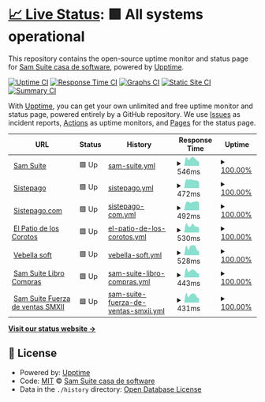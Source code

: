 # [📈 Live Status](https://demo.upptime.js.org): <!--live status--> **🟩 All systems operational**

This repository contains the open-source uptime monitor and status page for [Sam Suite casa de software](https://www.samsuite.com.ve), powered by [Upptime](https://github.com/upptime/upptime).

[![Uptime CI](https://github.com/samcsval/upptime/workflows/Uptime%20CI/badge.svg)](https://github.com/samcsval/upptime/actions?query=workflow%3A%22Uptime+CI%22)
[![Response Time CI](https://github.com/samcsval/upptime/workflows/Response%20Time%20CI/badge.svg)](https://github.com/samcsval/upptime/actions?query=workflow%3A%22Response+Time+CI%22)
[![Graphs CI](https://github.com/samcsval/upptime/workflows/Graphs%20CI/badge.svg)](https://github.com/samcsval/upptime/actions?query=workflow%3A%22Graphs+CI%22)
[![Static Site CI](https://github.com/samcsval/upptime/workflows/Static%20Site%20CI/badge.svg)](https://github.com/samcsval/upptime/actions?query=workflow%3A%22Static+Site+CI%22)
[![Summary CI](https://github.com/samcsval/upptime/workflows/Summary%20CI/badge.svg)](https://github.com/samcsval/upptime/actions?query=workflow%3A%22Summary+CI%22)

With [Upptime](https://upptime.js.org), you can get your own unlimited and free uptime monitor and status page, powered entirely by a GitHub repository. We use [Issues](https://github.com/samcsval/upptime/issues) as incident reports, [Actions](https://github.com/samcsval/upptime/actions) as uptime monitors, and [Pages](https://demo.upptime.js.org) for the status page.

<!--start: status pages-->
<!-- This summary is generated by Upptime (https://github.com/upptime/upptime) -->
<!-- Do not edit this manually, your changes will be overwritten -->
<!-- prettier-ignore -->
| URL | Status | History | Response Time | Uptime |
| --- | ------ | ------- | ------------- | ------ |
| <img alt="" src="https://favicons.githubusercontent.com/samsuitecs.com" height="13"> [Sam Suite](https://samsuitecs.com) | 🟩 Up | [sam-suite.yml](https://github.com/samcsval/upptime/commits/HEAD/history/sam-suite.yml) | <details><summary><img alt="Response time graph" src="./graphs/sam-suite/response-time-week.png" height="20"> 546ms</summary><br><a href="https://samcsval.github.io/upptime/history/sam-suite"><img alt="Response time 546" src="https://img.shields.io/endpoint?url=https%3A%2F%2Fraw.githubusercontent.com%2Fsamcsval%2Fupptime%2FHEAD%2Fapi%2Fsam-suite%2Fresponse-time.json"></a><br><a href="https://samcsval.github.io/upptime/history/sam-suite"><img alt="24-hour response time 319" src="https://img.shields.io/endpoint?url=https%3A%2F%2Fraw.githubusercontent.com%2Fsamcsval%2Fupptime%2FHEAD%2Fapi%2Fsam-suite%2Fresponse-time-day.json"></a><br><a href="https://samcsval.github.io/upptime/history/sam-suite"><img alt="7-day response time 546" src="https://img.shields.io/endpoint?url=https%3A%2F%2Fraw.githubusercontent.com%2Fsamcsval%2Fupptime%2FHEAD%2Fapi%2Fsam-suite%2Fresponse-time-week.json"></a><br><a href="https://samcsval.github.io/upptime/history/sam-suite"><img alt="30-day response time 546" src="https://img.shields.io/endpoint?url=https%3A%2F%2Fraw.githubusercontent.com%2Fsamcsval%2Fupptime%2FHEAD%2Fapi%2Fsam-suite%2Fresponse-time-month.json"></a><br><a href="https://samcsval.github.io/upptime/history/sam-suite"><img alt="1-year response time 546" src="https://img.shields.io/endpoint?url=https%3A%2F%2Fraw.githubusercontent.com%2Fsamcsval%2Fupptime%2FHEAD%2Fapi%2Fsam-suite%2Fresponse-time-year.json"></a></details> | <details><summary><a href="https://samcsval.github.io/upptime/history/sam-suite">100.00%</a></summary><a href="https://samcsval.github.io/upptime/history/sam-suite"><img alt="All-time uptime 100.00%" src="https://img.shields.io/endpoint?url=https%3A%2F%2Fraw.githubusercontent.com%2Fsamcsval%2Fupptime%2FHEAD%2Fapi%2Fsam-suite%2Fuptime.json"></a><br><a href="https://samcsval.github.io/upptime/history/sam-suite"><img alt="24-hour uptime 100.00%" src="https://img.shields.io/endpoint?url=https%3A%2F%2Fraw.githubusercontent.com%2Fsamcsval%2Fupptime%2FHEAD%2Fapi%2Fsam-suite%2Fuptime-day.json"></a><br><a href="https://samcsval.github.io/upptime/history/sam-suite"><img alt="7-day uptime 100.00%" src="https://img.shields.io/endpoint?url=https%3A%2F%2Fraw.githubusercontent.com%2Fsamcsval%2Fupptime%2FHEAD%2Fapi%2Fsam-suite%2Fuptime-week.json"></a><br><a href="https://samcsval.github.io/upptime/history/sam-suite"><img alt="30-day uptime 100.00%" src="https://img.shields.io/endpoint?url=https%3A%2F%2Fraw.githubusercontent.com%2Fsamcsval%2Fupptime%2FHEAD%2Fapi%2Fsam-suite%2Fuptime-month.json"></a><br><a href="https://samcsval.github.io/upptime/history/sam-suite"><img alt="1-year uptime 100.00%" src="https://img.shields.io/endpoint?url=https%3A%2F%2Fraw.githubusercontent.com%2Fsamcsval%2Fupptime%2FHEAD%2Fapi%2Fsam-suite%2Fuptime-year.json"></a></details>
| <img alt="" src="https://favicons.githubusercontent.com/sistepago.xyz" height="13"> [Sistepago](https://sistepago.xyz) | 🟩 Up | [sistepago.yml](https://github.com/samcsval/upptime/commits/HEAD/history/sistepago.yml) | <details><summary><img alt="Response time graph" src="./graphs/sistepago/response-time-week.png" height="20"> 472ms</summary><br><a href="https://samcsval.github.io/upptime/history/sistepago"><img alt="Response time 498" src="https://img.shields.io/endpoint?url=https%3A%2F%2Fraw.githubusercontent.com%2Fsamcsval%2Fupptime%2FHEAD%2Fapi%2Fsistepago%2Fresponse-time.json"></a><br><a href="https://samcsval.github.io/upptime/history/sistepago"><img alt="24-hour response time 356" src="https://img.shields.io/endpoint?url=https%3A%2F%2Fraw.githubusercontent.com%2Fsamcsval%2Fupptime%2FHEAD%2Fapi%2Fsistepago%2Fresponse-time-day.json"></a><br><a href="https://samcsval.github.io/upptime/history/sistepago"><img alt="7-day response time 472" src="https://img.shields.io/endpoint?url=https%3A%2F%2Fraw.githubusercontent.com%2Fsamcsval%2Fupptime%2FHEAD%2Fapi%2Fsistepago%2Fresponse-time-week.json"></a><br><a href="https://samcsval.github.io/upptime/history/sistepago"><img alt="30-day response time 498" src="https://img.shields.io/endpoint?url=https%3A%2F%2Fraw.githubusercontent.com%2Fsamcsval%2Fupptime%2FHEAD%2Fapi%2Fsistepago%2Fresponse-time-month.json"></a><br><a href="https://samcsval.github.io/upptime/history/sistepago"><img alt="1-year response time 498" src="https://img.shields.io/endpoint?url=https%3A%2F%2Fraw.githubusercontent.com%2Fsamcsval%2Fupptime%2FHEAD%2Fapi%2Fsistepago%2Fresponse-time-year.json"></a></details> | <details><summary><a href="https://samcsval.github.io/upptime/history/sistepago">100.00%</a></summary><a href="https://samcsval.github.io/upptime/history/sistepago"><img alt="All-time uptime 100.00%" src="https://img.shields.io/endpoint?url=https%3A%2F%2Fraw.githubusercontent.com%2Fsamcsval%2Fupptime%2FHEAD%2Fapi%2Fsistepago%2Fuptime.json"></a><br><a href="https://samcsval.github.io/upptime/history/sistepago"><img alt="24-hour uptime 100.00%" src="https://img.shields.io/endpoint?url=https%3A%2F%2Fraw.githubusercontent.com%2Fsamcsval%2Fupptime%2FHEAD%2Fapi%2Fsistepago%2Fuptime-day.json"></a><br><a href="https://samcsval.github.io/upptime/history/sistepago"><img alt="7-day uptime 100.00%" src="https://img.shields.io/endpoint?url=https%3A%2F%2Fraw.githubusercontent.com%2Fsamcsval%2Fupptime%2FHEAD%2Fapi%2Fsistepago%2Fuptime-week.json"></a><br><a href="https://samcsval.github.io/upptime/history/sistepago"><img alt="30-day uptime 100.00%" src="https://img.shields.io/endpoint?url=https%3A%2F%2Fraw.githubusercontent.com%2Fsamcsval%2Fupptime%2FHEAD%2Fapi%2Fsistepago%2Fuptime-month.json"></a><br><a href="https://samcsval.github.io/upptime/history/sistepago"><img alt="1-year uptime 100.00%" src="https://img.shields.io/endpoint?url=https%3A%2F%2Fraw.githubusercontent.com%2Fsamcsval%2Fupptime%2FHEAD%2Fapi%2Fsistepago%2Fuptime-year.json"></a></details>
| <img alt="" src="https://favicons.githubusercontent.com/sistepago.com" height="13"> [Sistepago.com](https://sistepago.com) | 🟩 Up | [sistepago-com.yml](https://github.com/samcsval/upptime/commits/HEAD/history/sistepago-com.yml) | <details><summary><img alt="Response time graph" src="./graphs/sistepago-com/response-time-week.png" height="20"> 492ms</summary><br><a href="https://samcsval.github.io/upptime/history/sistepago-com"><img alt="Response time 458" src="https://img.shields.io/endpoint?url=https%3A%2F%2Fraw.githubusercontent.com%2Fsamcsval%2Fupptime%2FHEAD%2Fapi%2Fsistepago-com%2Fresponse-time.json"></a><br><a href="https://samcsval.github.io/upptime/history/sistepago-com"><img alt="24-hour response time 446" src="https://img.shields.io/endpoint?url=https%3A%2F%2Fraw.githubusercontent.com%2Fsamcsval%2Fupptime%2FHEAD%2Fapi%2Fsistepago-com%2Fresponse-time-day.json"></a><br><a href="https://samcsval.github.io/upptime/history/sistepago-com"><img alt="7-day response time 492" src="https://img.shields.io/endpoint?url=https%3A%2F%2Fraw.githubusercontent.com%2Fsamcsval%2Fupptime%2FHEAD%2Fapi%2Fsistepago-com%2Fresponse-time-week.json"></a><br><a href="https://samcsval.github.io/upptime/history/sistepago-com"><img alt="30-day response time 458" src="https://img.shields.io/endpoint?url=https%3A%2F%2Fraw.githubusercontent.com%2Fsamcsval%2Fupptime%2FHEAD%2Fapi%2Fsistepago-com%2Fresponse-time-month.json"></a><br><a href="https://samcsval.github.io/upptime/history/sistepago-com"><img alt="1-year response time 458" src="https://img.shields.io/endpoint?url=https%3A%2F%2Fraw.githubusercontent.com%2Fsamcsval%2Fupptime%2FHEAD%2Fapi%2Fsistepago-com%2Fresponse-time-year.json"></a></details> | <details><summary><a href="https://samcsval.github.io/upptime/history/sistepago-com">100.00%</a></summary><a href="https://samcsval.github.io/upptime/history/sistepago-com"><img alt="All-time uptime 100.00%" src="https://img.shields.io/endpoint?url=https%3A%2F%2Fraw.githubusercontent.com%2Fsamcsval%2Fupptime%2FHEAD%2Fapi%2Fsistepago-com%2Fuptime.json"></a><br><a href="https://samcsval.github.io/upptime/history/sistepago-com"><img alt="24-hour uptime 100.00%" src="https://img.shields.io/endpoint?url=https%3A%2F%2Fraw.githubusercontent.com%2Fsamcsval%2Fupptime%2FHEAD%2Fapi%2Fsistepago-com%2Fuptime-day.json"></a><br><a href="https://samcsval.github.io/upptime/history/sistepago-com"><img alt="7-day uptime 100.00%" src="https://img.shields.io/endpoint?url=https%3A%2F%2Fraw.githubusercontent.com%2Fsamcsval%2Fupptime%2FHEAD%2Fapi%2Fsistepago-com%2Fuptime-week.json"></a><br><a href="https://samcsval.github.io/upptime/history/sistepago-com"><img alt="30-day uptime 100.00%" src="https://img.shields.io/endpoint?url=https%3A%2F%2Fraw.githubusercontent.com%2Fsamcsval%2Fupptime%2FHEAD%2Fapi%2Fsistepago-com%2Fuptime-month.json"></a><br><a href="https://samcsval.github.io/upptime/history/sistepago-com"><img alt="1-year uptime 100.00%" src="https://img.shields.io/endpoint?url=https%3A%2F%2Fraw.githubusercontent.com%2Fsamcsval%2Fupptime%2FHEAD%2Fapi%2Fsistepago-com%2Fuptime-year.json"></a></details>
| <img alt="" src="https://favicons.githubusercontent.com/elpatiodeloscorotos.com" height="13"> [El Patio de los Corotos](https://elpatiodeloscorotos.com) | 🟩 Up | [el-patio-de-los-corotos.yml](https://github.com/samcsval/upptime/commits/HEAD/history/el-patio-de-los-corotos.yml) | <details><summary><img alt="Response time graph" src="./graphs/el-patio-de-los-corotos/response-time-week.png" height="20"> 530ms</summary><br><a href="https://samcsval.github.io/upptime/history/el-patio-de-los-corotos"><img alt="Response time 540" src="https://img.shields.io/endpoint?url=https%3A%2F%2Fraw.githubusercontent.com%2Fsamcsval%2Fupptime%2FHEAD%2Fapi%2Fel-patio-de-los-corotos%2Fresponse-time.json"></a><br><a href="https://samcsval.github.io/upptime/history/el-patio-de-los-corotos"><img alt="24-hour response time 369" src="https://img.shields.io/endpoint?url=https%3A%2F%2Fraw.githubusercontent.com%2Fsamcsval%2Fupptime%2FHEAD%2Fapi%2Fel-patio-de-los-corotos%2Fresponse-time-day.json"></a><br><a href="https://samcsval.github.io/upptime/history/el-patio-de-los-corotos"><img alt="7-day response time 530" src="https://img.shields.io/endpoint?url=https%3A%2F%2Fraw.githubusercontent.com%2Fsamcsval%2Fupptime%2FHEAD%2Fapi%2Fel-patio-de-los-corotos%2Fresponse-time-week.json"></a><br><a href="https://samcsval.github.io/upptime/history/el-patio-de-los-corotos"><img alt="30-day response time 540" src="https://img.shields.io/endpoint?url=https%3A%2F%2Fraw.githubusercontent.com%2Fsamcsval%2Fupptime%2FHEAD%2Fapi%2Fel-patio-de-los-corotos%2Fresponse-time-month.json"></a><br><a href="https://samcsval.github.io/upptime/history/el-patio-de-los-corotos"><img alt="1-year response time 540" src="https://img.shields.io/endpoint?url=https%3A%2F%2Fraw.githubusercontent.com%2Fsamcsval%2Fupptime%2FHEAD%2Fapi%2Fel-patio-de-los-corotos%2Fresponse-time-year.json"></a></details> | <details><summary><a href="https://samcsval.github.io/upptime/history/el-patio-de-los-corotos">100.00%</a></summary><a href="https://samcsval.github.io/upptime/history/el-patio-de-los-corotos"><img alt="All-time uptime 100.00%" src="https://img.shields.io/endpoint?url=https%3A%2F%2Fraw.githubusercontent.com%2Fsamcsval%2Fupptime%2FHEAD%2Fapi%2Fel-patio-de-los-corotos%2Fuptime.json"></a><br><a href="https://samcsval.github.io/upptime/history/el-patio-de-los-corotos"><img alt="24-hour uptime 100.00%" src="https://img.shields.io/endpoint?url=https%3A%2F%2Fraw.githubusercontent.com%2Fsamcsval%2Fupptime%2FHEAD%2Fapi%2Fel-patio-de-los-corotos%2Fuptime-day.json"></a><br><a href="https://samcsval.github.io/upptime/history/el-patio-de-los-corotos"><img alt="7-day uptime 100.00%" src="https://img.shields.io/endpoint?url=https%3A%2F%2Fraw.githubusercontent.com%2Fsamcsval%2Fupptime%2FHEAD%2Fapi%2Fel-patio-de-los-corotos%2Fuptime-week.json"></a><br><a href="https://samcsval.github.io/upptime/history/el-patio-de-los-corotos"><img alt="30-day uptime 100.00%" src="https://img.shields.io/endpoint?url=https%3A%2F%2Fraw.githubusercontent.com%2Fsamcsval%2Fupptime%2FHEAD%2Fapi%2Fel-patio-de-los-corotos%2Fuptime-month.json"></a><br><a href="https://samcsval.github.io/upptime/history/el-patio-de-los-corotos"><img alt="1-year uptime 100.00%" src="https://img.shields.io/endpoint?url=https%3A%2F%2Fraw.githubusercontent.com%2Fsamcsval%2Fupptime%2FHEAD%2Fapi%2Fel-patio-de-los-corotos%2Fuptime-year.json"></a></details>
| <img alt="" src="https://favicons.githubusercontent.com/vebellasoft.net" height="13"> [Vebella soft](https://vebellasoft.net) | 🟩 Up | [vebella-soft.yml](https://github.com/samcsval/upptime/commits/HEAD/history/vebella-soft.yml) | <details><summary><img alt="Response time graph" src="./graphs/vebella-soft/response-time-week.png" height="20"> 528ms</summary><br><a href="https://samcsval.github.io/upptime/history/vebella-soft"><img alt="Response time 541" src="https://img.shields.io/endpoint?url=https%3A%2F%2Fraw.githubusercontent.com%2Fsamcsval%2Fupptime%2FHEAD%2Fapi%2Fvebella-soft%2Fresponse-time.json"></a><br><a href="https://samcsval.github.io/upptime/history/vebella-soft"><img alt="24-hour response time 261" src="https://img.shields.io/endpoint?url=https%3A%2F%2Fraw.githubusercontent.com%2Fsamcsval%2Fupptime%2FHEAD%2Fapi%2Fvebella-soft%2Fresponse-time-day.json"></a><br><a href="https://samcsval.github.io/upptime/history/vebella-soft"><img alt="7-day response time 528" src="https://img.shields.io/endpoint?url=https%3A%2F%2Fraw.githubusercontent.com%2Fsamcsval%2Fupptime%2FHEAD%2Fapi%2Fvebella-soft%2Fresponse-time-week.json"></a><br><a href="https://samcsval.github.io/upptime/history/vebella-soft"><img alt="30-day response time 541" src="https://img.shields.io/endpoint?url=https%3A%2F%2Fraw.githubusercontent.com%2Fsamcsval%2Fupptime%2FHEAD%2Fapi%2Fvebella-soft%2Fresponse-time-month.json"></a><br><a href="https://samcsval.github.io/upptime/history/vebella-soft"><img alt="1-year response time 541" src="https://img.shields.io/endpoint?url=https%3A%2F%2Fraw.githubusercontent.com%2Fsamcsval%2Fupptime%2FHEAD%2Fapi%2Fvebella-soft%2Fresponse-time-year.json"></a></details> | <details><summary><a href="https://samcsval.github.io/upptime/history/vebella-soft">100.00%</a></summary><a href="https://samcsval.github.io/upptime/history/vebella-soft"><img alt="All-time uptime 99.86%" src="https://img.shields.io/endpoint?url=https%3A%2F%2Fraw.githubusercontent.com%2Fsamcsval%2Fupptime%2FHEAD%2Fapi%2Fvebella-soft%2Fuptime.json"></a><br><a href="https://samcsval.github.io/upptime/history/vebella-soft"><img alt="24-hour uptime 100.00%" src="https://img.shields.io/endpoint?url=https%3A%2F%2Fraw.githubusercontent.com%2Fsamcsval%2Fupptime%2FHEAD%2Fapi%2Fvebella-soft%2Fuptime-day.json"></a><br><a href="https://samcsval.github.io/upptime/history/vebella-soft"><img alt="7-day uptime 100.00%" src="https://img.shields.io/endpoint?url=https%3A%2F%2Fraw.githubusercontent.com%2Fsamcsval%2Fupptime%2FHEAD%2Fapi%2Fvebella-soft%2Fuptime-week.json"></a><br><a href="https://samcsval.github.io/upptime/history/vebella-soft"><img alt="30-day uptime 99.86%" src="https://img.shields.io/endpoint?url=https%3A%2F%2Fraw.githubusercontent.com%2Fsamcsval%2Fupptime%2FHEAD%2Fapi%2Fvebella-soft%2Fuptime-month.json"></a><br><a href="https://samcsval.github.io/upptime/history/vebella-soft"><img alt="1-year uptime 99.86%" src="https://img.shields.io/endpoint?url=https%3A%2F%2Fraw.githubusercontent.com%2Fsamcsval%2Fupptime%2FHEAD%2Fapi%2Fvebella-soft%2Fuptime-year.json"></a></details>
| <img alt="" src="https://favicons.githubusercontent.com/lc.samsuitecs.com" height="13"> [Sam Suite Libro Compras](https://lc.samsuitecs.com) | 🟩 Up | [sam-suite-libro-compras.yml](https://github.com/samcsval/upptime/commits/HEAD/history/sam-suite-libro-compras.yml) | <details><summary><img alt="Response time graph" src="./graphs/sam-suite-libro-compras/response-time-week.png" height="20"> 443ms</summary><br><a href="https://samcsval.github.io/upptime/history/sam-suite-libro-compras"><img alt="Response time 403" src="https://img.shields.io/endpoint?url=https%3A%2F%2Fraw.githubusercontent.com%2Fsamcsval%2Fupptime%2FHEAD%2Fapi%2Fsam-suite-libro-compras%2Fresponse-time.json"></a><br><a href="https://samcsval.github.io/upptime/history/sam-suite-libro-compras"><img alt="24-hour response time 245" src="https://img.shields.io/endpoint?url=https%3A%2F%2Fraw.githubusercontent.com%2Fsamcsval%2Fupptime%2FHEAD%2Fapi%2Fsam-suite-libro-compras%2Fresponse-time-day.json"></a><br><a href="https://samcsval.github.io/upptime/history/sam-suite-libro-compras"><img alt="7-day response time 443" src="https://img.shields.io/endpoint?url=https%3A%2F%2Fraw.githubusercontent.com%2Fsamcsval%2Fupptime%2FHEAD%2Fapi%2Fsam-suite-libro-compras%2Fresponse-time-week.json"></a><br><a href="https://samcsval.github.io/upptime/history/sam-suite-libro-compras"><img alt="30-day response time 403" src="https://img.shields.io/endpoint?url=https%3A%2F%2Fraw.githubusercontent.com%2Fsamcsval%2Fupptime%2FHEAD%2Fapi%2Fsam-suite-libro-compras%2Fresponse-time-month.json"></a><br><a href="https://samcsval.github.io/upptime/history/sam-suite-libro-compras"><img alt="1-year response time 403" src="https://img.shields.io/endpoint?url=https%3A%2F%2Fraw.githubusercontent.com%2Fsamcsval%2Fupptime%2FHEAD%2Fapi%2Fsam-suite-libro-compras%2Fresponse-time-year.json"></a></details> | <details><summary><a href="https://samcsval.github.io/upptime/history/sam-suite-libro-compras">100.00%</a></summary><a href="https://samcsval.github.io/upptime/history/sam-suite-libro-compras"><img alt="All-time uptime 99.82%" src="https://img.shields.io/endpoint?url=https%3A%2F%2Fraw.githubusercontent.com%2Fsamcsval%2Fupptime%2FHEAD%2Fapi%2Fsam-suite-libro-compras%2Fuptime.json"></a><br><a href="https://samcsval.github.io/upptime/history/sam-suite-libro-compras"><img alt="24-hour uptime 100.00%" src="https://img.shields.io/endpoint?url=https%3A%2F%2Fraw.githubusercontent.com%2Fsamcsval%2Fupptime%2FHEAD%2Fapi%2Fsam-suite-libro-compras%2Fuptime-day.json"></a><br><a href="https://samcsval.github.io/upptime/history/sam-suite-libro-compras"><img alt="7-day uptime 100.00%" src="https://img.shields.io/endpoint?url=https%3A%2F%2Fraw.githubusercontent.com%2Fsamcsval%2Fupptime%2FHEAD%2Fapi%2Fsam-suite-libro-compras%2Fuptime-week.json"></a><br><a href="https://samcsval.github.io/upptime/history/sam-suite-libro-compras"><img alt="30-day uptime 99.82%" src="https://img.shields.io/endpoint?url=https%3A%2F%2Fraw.githubusercontent.com%2Fsamcsval%2Fupptime%2FHEAD%2Fapi%2Fsam-suite-libro-compras%2Fuptime-month.json"></a><br><a href="https://samcsval.github.io/upptime/history/sam-suite-libro-compras"><img alt="1-year uptime 99.82%" src="https://img.shields.io/endpoint?url=https%3A%2F%2Fraw.githubusercontent.com%2Fsamcsval%2Fupptime%2FHEAD%2Fapi%2Fsam-suite-libro-compras%2Fuptime-year.json"></a></details>
| <img alt="" src="https://favicons.githubusercontent.com/smxxi.samsuitecs.com" height="13"> [Sam Suite Fuerza de ventas SMXII](https://smxxi.samsuitecs.com) | 🟩 Up | [sam-suite-fuerza-de-ventas-smxii.yml](https://github.com/samcsval/upptime/commits/HEAD/history/sam-suite-fuerza-de-ventas-smxii.yml) | <details><summary><img alt="Response time graph" src="./graphs/sam-suite-fuerza-de-ventas-smxii/response-time-week.png" height="20"> 431ms</summary><br><a href="https://samcsval.github.io/upptime/history/sam-suite-fuerza-de-ventas-smxii"><img alt="Response time 419" src="https://img.shields.io/endpoint?url=https%3A%2F%2Fraw.githubusercontent.com%2Fsamcsval%2Fupptime%2FHEAD%2Fapi%2Fsam-suite-fuerza-de-ventas-smxii%2Fresponse-time.json"></a><br><a href="https://samcsval.github.io/upptime/history/sam-suite-fuerza-de-ventas-smxii"><img alt="24-hour response time 248" src="https://img.shields.io/endpoint?url=https%3A%2F%2Fraw.githubusercontent.com%2Fsamcsval%2Fupptime%2FHEAD%2Fapi%2Fsam-suite-fuerza-de-ventas-smxii%2Fresponse-time-day.json"></a><br><a href="https://samcsval.github.io/upptime/history/sam-suite-fuerza-de-ventas-smxii"><img alt="7-day response time 431" src="https://img.shields.io/endpoint?url=https%3A%2F%2Fraw.githubusercontent.com%2Fsamcsval%2Fupptime%2FHEAD%2Fapi%2Fsam-suite-fuerza-de-ventas-smxii%2Fresponse-time-week.json"></a><br><a href="https://samcsval.github.io/upptime/history/sam-suite-fuerza-de-ventas-smxii"><img alt="30-day response time 419" src="https://img.shields.io/endpoint?url=https%3A%2F%2Fraw.githubusercontent.com%2Fsamcsval%2Fupptime%2FHEAD%2Fapi%2Fsam-suite-fuerza-de-ventas-smxii%2Fresponse-time-month.json"></a><br><a href="https://samcsval.github.io/upptime/history/sam-suite-fuerza-de-ventas-smxii"><img alt="1-year response time 419" src="https://img.shields.io/endpoint?url=https%3A%2F%2Fraw.githubusercontent.com%2Fsamcsval%2Fupptime%2FHEAD%2Fapi%2Fsam-suite-fuerza-de-ventas-smxii%2Fresponse-time-year.json"></a></details> | <details><summary><a href="https://samcsval.github.io/upptime/history/sam-suite-fuerza-de-ventas-smxii">100.00%</a></summary><a href="https://samcsval.github.io/upptime/history/sam-suite-fuerza-de-ventas-smxii"><img alt="All-time uptime 100.00%" src="https://img.shields.io/endpoint?url=https%3A%2F%2Fraw.githubusercontent.com%2Fsamcsval%2Fupptime%2FHEAD%2Fapi%2Fsam-suite-fuerza-de-ventas-smxii%2Fuptime.json"></a><br><a href="https://samcsval.github.io/upptime/history/sam-suite-fuerza-de-ventas-smxii"><img alt="24-hour uptime 100.00%" src="https://img.shields.io/endpoint?url=https%3A%2F%2Fraw.githubusercontent.com%2Fsamcsval%2Fupptime%2FHEAD%2Fapi%2Fsam-suite-fuerza-de-ventas-smxii%2Fuptime-day.json"></a><br><a href="https://samcsval.github.io/upptime/history/sam-suite-fuerza-de-ventas-smxii"><img alt="7-day uptime 100.00%" src="https://img.shields.io/endpoint?url=https%3A%2F%2Fraw.githubusercontent.com%2Fsamcsval%2Fupptime%2FHEAD%2Fapi%2Fsam-suite-fuerza-de-ventas-smxii%2Fuptime-week.json"></a><br><a href="https://samcsval.github.io/upptime/history/sam-suite-fuerza-de-ventas-smxii"><img alt="30-day uptime 100.00%" src="https://img.shields.io/endpoint?url=https%3A%2F%2Fraw.githubusercontent.com%2Fsamcsval%2Fupptime%2FHEAD%2Fapi%2Fsam-suite-fuerza-de-ventas-smxii%2Fuptime-month.json"></a><br><a href="https://samcsval.github.io/upptime/history/sam-suite-fuerza-de-ventas-smxii"><img alt="1-year uptime 100.00%" src="https://img.shields.io/endpoint?url=https%3A%2F%2Fraw.githubusercontent.com%2Fsamcsval%2Fupptime%2FHEAD%2Fapi%2Fsam-suite-fuerza-de-ventas-smxii%2Fuptime-year.json"></a></details>

<!--end: status pages-->

[**Visit our status website →**](https://samcsval.github.io/upptime/)

## 📄 License

- Powered by: [Upptime](https://github.com/upptime/upptime)
- Code: [MIT](./LICENSE) © [Sam Suite casa de software](https://www.samsuite.com.ve)
- Data in the `./history` directory: [Open Database License](https://opendatacommons.org/licenses/odbl/1-0/)
